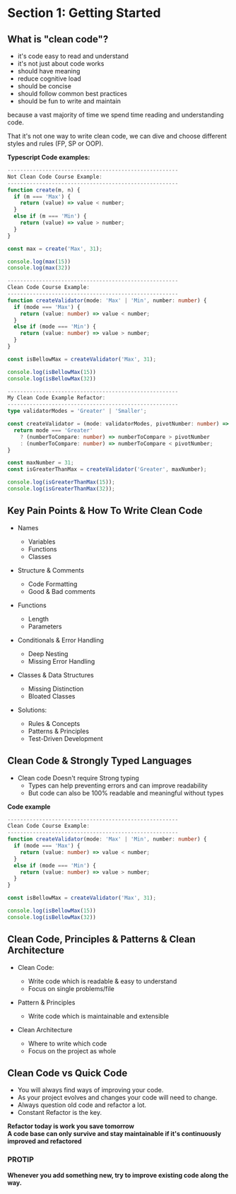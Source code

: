 # Section 1: Getting Started

## What is "clean code"?

* it's code easy to read and understand
* it's not just about code works
* should have meaning
* reduce cognitive load
* should be concise
* should follow common best practices
* should be fun to write and maintain

because a vast majority of time we spend time reading and understanding code.

That it's not one way to write clean code, we can dive and choose different styles and rules (FP, SP or OOP).

**Typescript Code examples:**
```typescript
------------------------------------------------------
Not Clean Code Course Example:
------------------------------------------------------
function create(m, n) {
  if (m === 'Max') {
    return (value) => value < number;
  } 
  else if (m === 'Min') {
    return (value) => value > number;
  } 
}

const max = create('Max', 31);

console.log(max(15))
console.log(max(32))
```

```typescript
------------------------------------------------------
Clean Code Course Example:
------------------------------------------------------
function createValidator(mode: 'Max' | 'Min', number: number) {
  if (mode === 'Max') {
    return (value: number) => value < number;
  } 
  else if (mode === 'Min') {
    return (value: number) => value > number;
  } 
}

const isBellowMax = createValidator('Max', 31);

console.log(isBellowMax(15))
console.log(isBellowMax(32))
```

```typescript
------------------------------------------------------
My Clean Code Example Refactor:
------------------------------------------------------
type validatorModes = 'Greater' | 'Smaller';

const createValidator = (mode: validatorModes, pivotNumber: number) => {
  return mode === 'Greater'
    ? (numberToCompare: number) => numberToCompare > pivotNumber
    : (numberToCompare: number) => numberToCompare < pivotNumber;
}

const maxNumber = 31;
const isGreaterThanMax = createValidator('Greater', maxNumber);

console.log(isGreaterThanMax(15));
console.log(isGreaterThanMax(32));
```

## Key Pain Points & How To Write Clean Code

* Names
  * Variables
  * Functions
  * Classes

* Structure & Comments
  * Code Formatting
  * Good & Bad comments

* Functions
  * Length
  * Parameters

* Conditionals & Error Handling
  * Deep Nesting
  * Missing Error Handling

* Classes & Data Structures
  * Missing Distinction
  * Bloated Classes

* Solutions:
  * Rules & Concepts
  * Patterns & Principles
  * Test-Driven Development


##  Clean Code & Strongly Typed Languages
* Clean code Doesn't require Strong typing
  * Types can help preventing errors and can improve readability
  * But code can also be 100% readable and meaningful without types

**Code example**
```typescript
------------------------------------------------------
Clean Code Course Example:
------------------------------------------------------
function createValidator(mode: 'Max' | 'Min', number: number) {
  if (mode === 'Max') {
    return (value: number) => value < number;
  } 
  else if (mode === 'Min') {
    return (value: number) => value > number;
  } 
}

const isBellowMax = createValidator('Max', 31);

console.log(isBellowMax(15))
console.log(isBellowMax(32))
```


##  Clean Code, Principles & Patterns & Clean Architecture
* Clean Code:
  * Write code which is readable & easy to understand
  * Focus on single problems/file

* Pattern & Principles
  * Write code which is maintainable and extensible

* Clean Architecture
  * Where to write which code
  * Focus on the project as whole


## Clean Code vs Quick Code

* You will always find ways of improving your code.
* As your project evolves and changes your code will need to change.
* Always question old code and refactor a lot.
* Constant Refactor is the key.

**Refactor today is work you save tomorrow**  
**A code base can only survive and stay maintainable if it's continuously improved and refactored**

### PROTIP
**Whenever you add something new, try to improve existing code along the way.**
